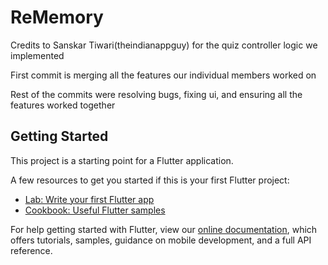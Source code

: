 # ReMemory

Credits to Sanskar Tiwari(theindianappguy) for the quiz controller logic we implemented

First commit is merging all the features our individual members worked on 

Rest of the commits were resolving bugs, fixing ui, and ensuring all the features worked together


## Getting Started

This project is a starting point for a Flutter application.

A few resources to get you started if this is your first Flutter project:

- [Lab: Write your first Flutter app](https://flutter.dev/docs/get-started/codelab)
- [Cookbook: Useful Flutter samples](https://flutter.dev/docs/cookbook)

For help getting started with Flutter, view our
[online documentation](https://flutter.dev/docs), which offers tutorials,
samples, guidance on mobile development, and a full API reference.
